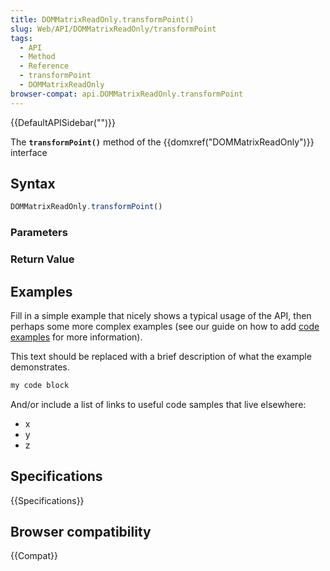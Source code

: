 ```yaml
---
title: DOMMatrixReadOnly.transformPoint()
slug: Web/API/DOMMatrixReadOnly/transformPoint
tags:
  - API
  - Method
  - Reference
  - transformPoint
  - DOMMatrixReadOnly
browser-compat: api.DOMMatrixReadOnly.transformPoint
---
```

{{DefaultAPISidebar("")}}

The **`transformPoint()`** method of the {{domxref("DOMMatrixReadOnly")}} interface 

## Syntax

```js
DOMMatrixReadOnly.transformPoint()
```

### Parameters



### Return Value



## Examples

Fill in a simple example that nicely shows a typical usage of the API, then perhaps some more complex examples (see our guide on how to add [code examples](/en-US/docs/MDN/Contribute/Structures/Code_examples) for more information).

This text should be replaced with a brief description of what the example demonstrates.

```js
my code block
```

And/or include a list of links to useful code samples that live elsewhere:

*   x
*   y
*   z

## Specifications

{{Specifications}}

## Browser compatibility

{{Compat}}

